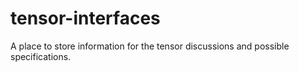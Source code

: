 # tensor-interfaces
A place to store information for the tensor discussions and possible specifications.
